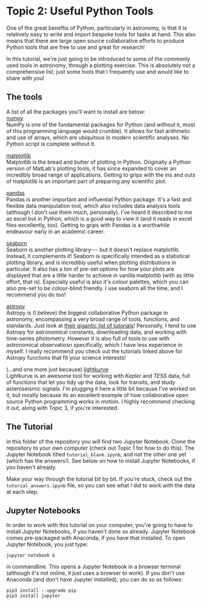 # Topic 2: Useful Python Tools

One of the great beneftis of Python, particularly in astronomy, is that it is relatively easy to write and import bespoke tools for tasks at hand. This also means that there are large open source collaborative efforts to produce Python tools that are free to use and great for research!

In this tutorial, we're just going to be introduced to some of the commonly used tools in astronomy, through a plotting exercise. This is absolutely not a comprehensive list, just some tools that I frequently use and would like to share with you!

## The tools
A list of all the packages you'll want to install are below:  
[numpy](https://numpy.org/)  
NumPy is one of the fundamental packages for Python (and without it, most of this programming language would crumble). It allows for fast arithmetic and use of arrays, which are ubiquitous in modern scientific analyses. No Python script is complete without it.

[matplotlib](https://matplotlib.org/)  
Matplotlib is the bread and butter of plotting in Python. Originally a Python version of MatLab's plotting tools, it has since expanded to cover an incredibly broad range of applications. Getting to grips with the ins and outs of matplotlib is an important part of preparing any scientific plot.


[pandas](https://pandas.pydata.org/docs/user_guide/index.html)  
Pandas is another important and influential Python package. It's a fast and flexible data manipulation tool, which also includes data analysis tools (although I don't use them much, personally). I've heard it described to me as excel but in Python, which is a good way to view it (and it reads in excel files excellently, too). Getting to grips with Pandas is a worthwhile endeavour early in an academic career.


[seaborn](https://seaborn.pydata.org/)  
Seaborn is another plotting library--- but it doesn't replace matplotlib. Instead, it complements it! Seaborn is specifically intended as a statistical plotting library, and is incredibly useful when plotting distributions in particular. It also has a ton of pre-set options for how your plots are displayed that are a little harder to achieve in vanilla matplotlib (with as little effort, that is). Especially useful is also it's colour palettes, which you can also pre-set to be colour-blind friendly. I use seaborn all the time, and I recommend you do too!

[astropy](https://www.astropy.org/)  
Astropy is (I believe) the biggest collaborative Python package in astronomy, encompassing a very broad range of tools, functions, and standards. Just look at [their gigantic list of tutorials](https://learn.astropy.org/tutorials.html)! Personally, I tend to use Astropy for astronomical constants, downloading data, and working with time-series photometry. However it is also full of tools to use with astronomical observatiosn specifically, which I have less experience in myself. I really recommend you check out the tutorials linked above for Astropy functions that fit your science interests!

(...and one more just because)
[lightkurve](https://docs.lightkurve.org/)  
Lightkurve is an awesome tool for working with *Kepler* and *TESS* data, full of functions that let you tidy up the data, look for transits, and study asteroseismic signals. I'm plugging it here a little bit because I've worked on it, but mostly because its an excellent example of how collaborative open source Python programming works in motion. I highly recommend checking it out, along with Topic 3, if you're interested.

## The Tutorial
In this folder of the repository you will find two Jupyter Notebook. Clone the repository to your own computer (check out Topic 1 for how to do this). The Jupyter Notebook titled `tutorial_blank.ipynb`, and not the other one yet (which has the answers!). See below on how to install Jupyter Notebooks, if you haven't already.

Make your way through the tutorial bit by bit. If you're stuck, check out the `tutorial_answers.ipynb` file, so you can see what I did to work with the data at each step.


## Jupyter Notebooks

In order to work with this tutorial on your computer, you're going to have to install Jupyter Notebooks, if you haven't done so already. Jupyter Notebook comes pre-packaged with Anaconda, if you have that installed. To open Jupyter Notebook, you just type:

```
jupyter notebook &
```

in commandline. This opens a Jupyter Notebook in a browser terminal (although it's not online, it just uses a browser to work). If you don't use Anaconda (and don't have Jupyter installed), you can do so as follows:

```
pip3 install --upgrade pip
pip3 install jupyter
```
